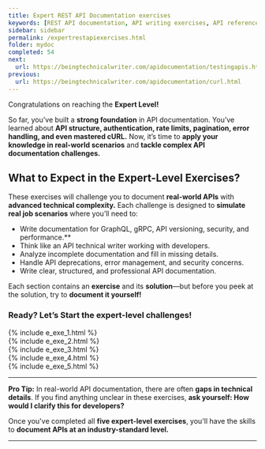 ```yaml
---
title: Expert REST API Documentation exercises
keywords: [REST API documentation, API writing exercises, API reference, API documentation practice, API documentation test, API writing test, Technical Writing API exercises, API documentation challenges, API documentation best practices, hands-on API documentation, advanced API writing, API error handling, API authentication, API versioning, OAuth documentation, GraphQL API documentation, gRPC API documentation, API security, API performance optimization]
sidebar: sidebar
permalink: /expertrestapiexercises.html
folder: mydoc
completed: 54
next:
  url: https://beingtechnicalwriter.com/apidocumentation/testingapis.html
previous:
  url: https://beingtechnicalwriter.com/apidocumentation/curl.html
---
```


Congratulations on reaching the **Expert Level!**  

So far, you’ve built a **strong foundation** in API documentation. You’ve learned about **API structure, authentication, rate limits, pagination, error handling, and even mastered cURL.** Now, it’s time to **apply your knowledge in real-world scenarios** and **tackle complex API documentation challenges.**  

## What to Expect in the Expert-Level Exercises?
These exercises will challenge you to document **real-world APIs** with **advanced technical complexity.** Each challenge is designed to **simulate real job scenarios** where you’ll need to:  
- Write documentation for GraphQL, gRPC, API versioning, security, and performance.**  
- Think like an API technical writer working with developers.  
- Analyze incomplete documentation and fill in missing details.  
- Handle API deprecations, error management, and security concerns.  
- Write clear, structured, and professional API documentation.  

<script async src="https://pagead2.googlesyndication.com/pagead/js/adsbygoogle.js?client=ca-pub-7149683584202371"
     crossorigin="anonymous"></script>
<!-- AddTitleOne -->
<ins class="adsbygoogle"
     style="display:block"
     data-ad-client="ca-pub-7149683584202371"
     data-ad-slot="7422872052"
     data-ad-format="auto"
     data-full-width-responsive="true"></ins>
<script>
     (adsbygoogle = window.adsbygoogle || []).push({});
</script>

Each section contains an **exercise** and its **solution**—but before you peek at the solution, try to **document it yourself!**  

### Ready? Let’s Start the expert-level challenges!  

{% include e_exe_1.html %} <br>
{% include e_exe_2.html %} <br>
{% include e_exe_3.html %} <br>
{% include e_exe_4.html %} <br>
{% include e_exe_5.html %}  

---

**Pro Tip:** In real-world API documentation, there are often **gaps in technical details**. If you find anything unclear in these exercises, **ask yourself: How would I clarify this for developers?**  

Once you've completed all **five expert-level exercises**, you'll have the skills to **document APIs at an industry-standard level.**  

---
